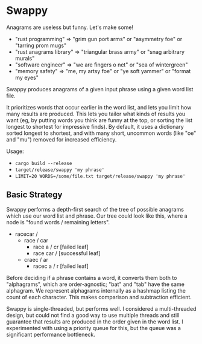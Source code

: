 # Swappy

Anagrams are useless but funny. Let's make some!

- "rust programming" => "grim gun port arms" or "asymmetry foe" or "tarring prom mugs"
- "rust anagrams library" => "triangular brass army" or "snag arbitrary murals"
- "software engineer" => "we are fingers o net" or "sea of wintergreen"
- "memory safety" => "me, my artsy foe" or "ye soft yammer" or "format my eyes"

Swappy produces anagrams of a given input phrase using a given word list file.

It prioritizes words that occur earlier in the word list, and lets you limit how many results are produced.
This lets you tailor what kinds of results you want (eg, by putting words you think are funny at the top, or sorting the list longest to shortest for impressive finds).
By default, it uses a dictionary sorted longest to shortest, and with many short, uncommon words (like "oe" and "mu") removed for increased efficiency.

Usage:
   - `cargo build --release`
   - `target/release/swappy 'my phrase'`
   - `LIMIT=20 WORDS=/some/file.txt target/release/swappy 'my phrase'`

## Basic Strategy

Swappy performs a depth-first search of the tree of possible anagrams which use our word list and phrase.
Our tree could look like this, where a node is "found words / remaining letters".

- racecar /
  - race / car
      - race a / cr  [failed leaf]
      - race car /  [successful leaf]
  - craec / ar
      - racec a / r  [failed leaf]

Before deciding if a phrase contains a word, it converts them both to "alphagrams", which are order-agnostic; "bat" and "tab" have the same alphagram.
We represent alphagrams internally as a hashmap listing the count of each character.
This makes comparison and subtraction efficient.

Swappy is single-threaded, but performs well.
I considered a multi-threaded design, but could not find a good way to use multiple threads and still guarantee that results are produced in the order given in the word list.
I experimented with using a priority queue for this, but the queue was a significant performance bottleneck.
